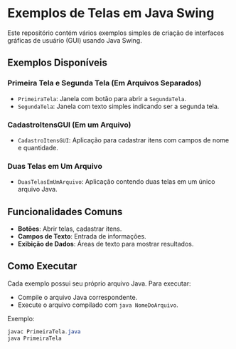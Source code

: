 # Exemplos de Telas em Java Swing

Este repositório contém vários exemplos simples de criação de interfaces gráficas de usuário (GUI) usando Java Swing.

## Exemplos Disponíveis

### Primeira Tela e Segunda Tela (Em Arquivos Separados)

- `PrimeiraTela`: Janela com botão para abrir a `SegundaTela`.
- `SegundaTela`: Janela com texto simples indicando ser a segunda tela.

### CadastroItensGUI (Em um Arquivo)

- `CadastroItensGUI`: Aplicação para cadastrar itens com campos de nome e quantidade.

### Duas Telas em Um Arquivo

- `DuasTelasEmUmArquivo`: Aplicação contendo duas telas em um único arquivo Java.

## Funcionalidades Comuns

- **Botões**: Abrir telas, cadastrar itens.
- **Campos de Texto**: Entrada de informações.
- **Exibição de Dados**: Áreas de texto para mostrar resultados.

## Como Executar

Cada exemplo possui seu próprio arquivo Java. Para executar:

- Compile o arquivo Java correspondente.
- Execute o arquivo compilado com `java NomeDoArquivo`.

Exemplo:
```java
javac PrimeiraTela.java
java PrimeiraTela
